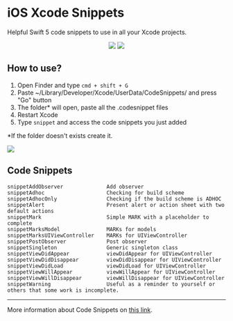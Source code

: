 # iOS Xcode Snippets

Helpful Swift 5 code snippets to use in all your Xcode projects.

<p align="center">
  <img src="https://img.shields.io/badge/swift-5.2-orange"/>
  <img src="https://img.shields.io/badge/License-MIT-yellow"/>
</p>

## How to use?
1. Open Finder and type `cmd + shift + G`
2. Paste ~/Library/Developer/Xcode/UserData/CodeSnippets/ and press "Go" button
3. The folder* will open, paste all the .codesnippet files
4. Restart Xcode
5. Type `snippet` and access the code snippets you just added

*If the folder doesn't exists create it.

![](Assets/demo.gif)

## Code Snippets

```
snippetAddObserver              Add observer
snippetAdhoc                    Checking for build scheme
snippetAdhocOnly                Checking if the build scheme is ADHOC
snippetAlert                    Present alert or action sheet with two default actions
snippetMark                     Simple MARK with a placeholder to complete
snippetMarksModel               MARKs for models
snippetMarksUIViewController    MARKs for UIViewController
snippetPostObserver             Post observer
snippetSingleton                Generic singleton class
snippetViewDidAppear            viewDidAppear for UIViewController
snippetViewDidDisappear         viewDidDisappear for UIViewController
snippetViewDidLoad              viewDidLoad for UIViewController
snippetViewWillAppear           viewWillAppear for UIViewController
snippetViewWillDisappear        viewWillDisappear for UIViewController
snippetWarning                  Useful as a reminder to yourself or others that some work is incomplete.
```

---

More information about Code Snippets on [this link](https://medium.com/@mjurfest/helpful-code-snippets-for-ios-21aa5ef894de#2720-c476906db172).
